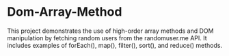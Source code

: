 # Dom-Array-Method
This project demonstrates the use of high-order array methods and DOM manipulation by fetching random users from the randomuser.me API. It includes examples of forEach(), map(), filter(), sort(), and reduce() methods.
